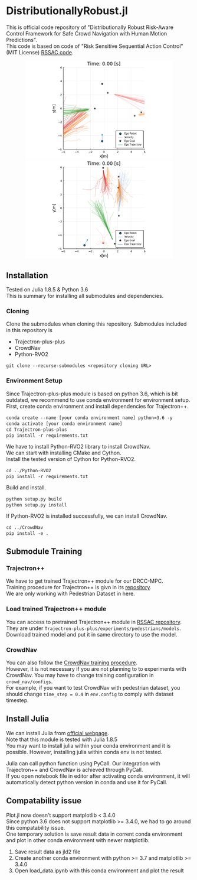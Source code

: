 # DistributionallyRobust.jl

This is official code repository of "Distributionally Robust Risk-Aware Control Framework for Safe Crowd Navigation with Human Motion Predictions".  
This code is based on code of "Risk Sensitive Sequential Action Control" (MIT License) [RSSAC code](https://github.com/StanfordMSL/RiskSensitiveSAC.jl).

<p align="center">
    <img src="./notebook/DRCC-MPC_eth.gif" alt="DRCC-MPC example in eth dataset" style="width: 400px;"/>
    <img src="./notebook/DRCC-MPC_hotel.gif" alt="DRCC-MPC example in hotel dataset" style="width: 400px;"/>
</p>

## Installation
Tested on Julia 1.8.5 & Python 3.6   
This is summary for installing all submodules and dependencies.

### Cloning
Clone the submodules when cloning this repository. Submodules included in this repository is   
- Trajectron-plus-plus
- CrowdNav
- Python-RVO2

```
git clone --recurse-submodules <repository cloning URL>
```

### Environment Setup
Since Trajectron-plus-plus module is based on python 3.6, which is bit outdated, we recommend to use conda environment for environment setup.   
First, create conda environment and install dependencies for Trajectron++.  
```
conda create --name [your conda environment name] python=3.6 -y
conda activate [your conda environment name]
cd Trajectron-plus-plus
pip install -r requirements.txt
```

We have to install Python-RVO2 library to install CrowdNav.  
We can start with installing CMake and Cython.  
Install the tested version of Cython for Python-RVO2.   
```
cd ../Python-RVO2
pip install -r requirements.txt
```
Build and install.  
```
python setup.py build
python setup.py install
```

If Python-RVO2 is installed successfully, we can install CrowdNav.  
```
cd ../CrowdNav
pip install -e .
```

## Submodule Training

### Trajectron++
We have to get trained Trajectron++ module for our DRCC-MPC.  
Training procedure for Trajectron++ is givn in its [repository](https://github.com/StanfordASL/Trajectron-plus-plus?tab=readme-ov-file#installation).   
We are only working with Pedestrian Dataset in here.  

### Load trained Trajectron++ module
You can access to pretrained Trajectron++ module in [RSSAC repository](https://github.com/StanfordMSL/RiskSensitiveSAC.jl/tree/master).   
They are under `Trajectron-plus-plus/experiments/pedestrians/models`. Download trained model and put it in same directory to use the model.  

### CrowdNav
You can also follow the [CrowdNav training procedure](https://github.com/vita-epfl/CrowdNav/tree/20d678085c06831e658a65b9e20c8bb6f6ecdc10).   
However, it is not necessary if you are not planning to to experiments with CrowdNav. You may have to change training configuration in `crowd_nav/configs`.   
For example, if you want to test CrowdNav with pedestrian dataset, you should change `time_step = 0.4` in `env.config` to comply with dataset timestep.

## Install Julia
We can install Julia from [official webpage](https://julialang.org/downloads/).  
Note that this module is tested with Julia 1.8.5  
You may want to install julia within your conda environment and it is possible. However, installing julia within conda env is not tested.  

Julia can call python function using PyCall. Our integration with Trajectron++ and CrowdNav is achieved through PyCall.  
If you open notebook file in editor after activating conda environment, it will automatically detect python version in conda and use it for PyCall.  

## Compatability issue
Plot.jl now doesn't support matplotlib < 3.4.0    
Since python 3.6 does not support matplotlib >= 3.4.0, we had to go around this compatability issue.   
One temporary solution is save result data in corrent conda environment and plot in other conda environment with newer matplotlib.  

1. Save result data as jld2 file
2. Create another conda environment with python >= 3.7 and matplotlib >= 3.4.0
3. Open load_data.ipynb with this conda environment and plot the result
